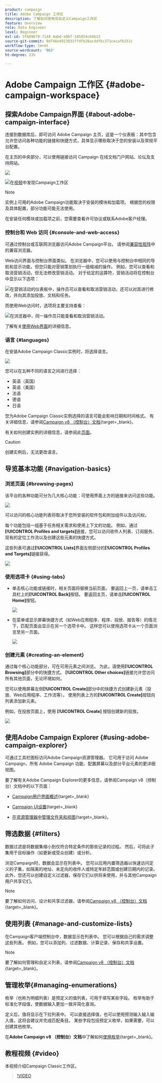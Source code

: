 ```yaml
---
product: campaign
title: Adobe Campaign 工作区
description: 了解如何使用及自定义Campaign工作区
feature: Overview
role: Data Engineer
level: Beginner
exl-id: 5f689679-7148-4abd-a9bf-185854c64b13
source-git-commit: 9df46ed923831ffdfb28acddfbc371cecafb251c
workflow-type: tm+mt
source-wordcount: '963'
ht-degree: 23%

---
```


# Adobe Campaign 工作区 {#adobe-campaign-workspace}

## 探索Adobe Campaign界面 {#about-adobe-campaign-interface}

连接到数据库后，即可访问 Adobe Campaign 主页，这是一个仪表板：其中包含允许您访问各种功能的链接和快捷方式，具体显示哪些取决于您的安装以及常规平台配置。

在主页的中央部分，可以使用链接访问 Campaign 在线文档门户网站、论坛及支持网站。

![](assets/d_ncs_user_interface_home.png)

![](assets/do-not-localize/how-to-video.png)在[视频](#video)中发现Campaign工作区

>[!NOTE]
>
>实例上可用的Adobe Campaign功能取决于安装的模块和加载项。 根据您的权限及具体配置，部分功能可能无法使用。
>
>在安装任何模块或加载项之前，您需要查看许可协议或联系Adobe客户经理。

### 控制台和 Web 访问 {#console-and-web-access}

可通过控制台或互联网浏览器访问Adobe Campaign平台。 请参阅[兼容性矩阵](../../rn/using/compatibility-matrix.md#Browsers)中的兼容浏览器。

Web访问界面与控制台界面类似。 在浏览器中，您可以使用与控制台中相同的导航和显示功能，但您只能对营销策划执行一组缩减的操作。 例如，您可以查看和取消营销活动，但无法修改营销活动。 对于给定的运算符，营销活动将在控制台中显示以下选项：

![在营销活动的仪表板中，操作员可以查看和取消营销活动，还可以对其进行修改，并向其添加投放、文档和任务。](assets/operation_from_console.png)

而使用Web访问时，选项将主要支持查看：

![在浏览器中，同一操作员只能查看和取消营销活动。](assets/operation_from_web.png)

了解有关[使用Web界面](../../campaign/using/accessing-marketing-campaigns.md#using-the-web-interface-)的详细信息。

### 语言 {#languages}

在安装Adobe Campaign Classic实例时，将选择语言。

![](assets/language.png)

您可以在五种不同的语言之间进行选择：

* 英语（英国）
* 英语（美国）
* 法语
* 德语
* 日语

您为Adobe Campaign Classic实例选择的语言可能会影响日期和时间格式。 有关详细信息，请参阅[Campaign v8 （控制台）文档](https://experienceleague.adobe.com/zh-hans/docs/campaign/campaign-v8/new/campaign-ui){target=_blank}。

有关如何创建实例的详细信息，请参阅此[页面](../../installation/using/creating-an-instance-and-logging-on.md)。

>[!CAUTION]
>
>创建实例后，无法更改语言。

## 导览基本功能 {#navigation-basics}

### 浏览页面 {#browsing-pages}

该平台的各种功能可分为几大核心功能：可使用界面上方的链接来访问这些功能。

![](assets/overview_home.png)

可以访问的核心功能列表将取决于您所安装的软件包和附加组件以及访问权。

每个功能包括一组基于任务相关需求和使用上下文的功能。 例如，通过&#x200B;**[!UICONTROL Profiles and targets]**&#x200B;链接，您可以访问收件人列表、订阅服务、现有的定位工作流以及创建这些元素的快捷方式。

这些列表可通过&#x200B;**[!UICONTROL Lists]**&#x200B;界面左侧部分的&#x200B;**[!UICONTROL Profiles and Targets]**&#x200B;链接获得。

![](assets/recipient_list_overview.png)

### 使用选项卡 {#using-tabs}

* 单击核心功能或链接时，相关页面将替换当前页面。 要返回上一页，请单击工具栏上的&#x200B;**[!UICONTROL Back]**&#x200B;按钮。 要返回主页，请单击&#x200B;**[!UICONTROL Home]**&#x200B;按钮。

  ![](assets/d_ncs_user_interface_back_home_buttons.png)

* 在菜单或显示屏幕快捷方式（如Web应用程序、程序、投放、报告等）的情况下，匹配页面会显示在另一个选项卡中。 这样您可以使用选项卡从一个页面浏览至另一页面。

  ![](assets/d_ncs_user_interface_tabs.png)

### 创建元素 {#creating-an-element}

通过每个核心功能部分，可在可用元素之间浏览。 为此，请使用&#x200B;**[!UICONTROL Browsing]**&#x200B;部分中的快捷方式。 **[!UICONTROL Other choices]**&#x200B;链接允许您访问所有其他页面，无论环境如何。

您可以使用屏幕左侧&#x200B;**[!UICONTROL Create]**&#x200B;部分中的快捷方式创建新元素（投放、Web应用程序、工作流等）。 使用列表上方的&#x200B;**[!UICONTROL Create]**&#x200B;按钮向列表添加新元素。

例如，在投放页面上，使用 **[!UICONTROL Create]** 按钮创建新的投放。

![](assets/d_ncs_user_interface_tab_add_del.png)


## 使用Adobe Campaign Explorer {#using-adobe-campaign-explorer}

可通过工具栏图标访问Adobe Campaign资源管理器。 它可用于访问 Adobe Campaign、所有 Adobe Campaign 功能、配置屏幕以及部分平台元素的更详细视图。

要了解有关Adobe Campaign Explorer的更多信息，请参阅Campaign v8（控制台）文档中的以下页面：

* [Campaign用户界面概述](https://experienceleague.adobe.com/zh-hans/docs/campaign/campaign-v8/new/campaign-ui){target=_blank}

* [Campaign UI设置](https://experienceleague.adobe.com/en/docs/campaign/campaign-v8/config/configuration/ui-settings){target=_blank}

* [在资源管理器中管理文件夹和视图](https://experienceleague.adobe.com/zh-hans/docs/campaign/campaign-v8/config/configuration/folders-and-views){target=_blank}。


## 筛选数据 {#filters}

数据过滤是将数据集缩小到仅符合特定条件的那些记录的过程。 然后，可将此子集用于目标操作（如更新或受众创建）或分析。

浏览Campaign时，数据会显示在列表中。 您可以应用内置筛选器以快速访问定义的子集，如隔离的地址、未定向的收件人或特定年龄范围或创建日期内的记录。 此外，您还可以创建自定义过滤器，保存它们以供将来使用，并与其他Campaign用户共享它们。

>[!NOTE]
>
>要了解如何访问、设计和共享过滤器，请参阅[Campaign v8 （控制台）文档](https://experienceleague.adobe.com/en/docs/campaign/campaign-v8/config/configuration/ui-settings#customize-lists){target=_blank}。


## 使用列表 {#manage-and-customize-lists}

在Campaign客户端控制台中，数据显示在列表中。 您可以根据自己的需求调整这些列表。 例如，您可以添加列、过滤数据、计算记录、保存和共享设置。

>[!NOTE]
>
>要了解如何管理和自定义列表，请参阅[Campaign v8 （控制台）文档](https://experienceleague.adobe.com/en/docs/campaign/campaign-v8/config/configuration/ui-settings#customize-lists){target=_blank}。

## 管理枚举{#managing-enumerations}

枚举（也称为明细列表）是预定义的值列表，可用于填写某些字段。 枚举有助于标准化字段值，使数据输入更加一致并简化查询。

定义后，值将显示在下拉列表中。 可以直接选择值，也可以使用预测输入输入输入值，这将会建议并完成匹配条目。 某些字段包括预定义枚举，如果需要，可以创建其他枚举。

在&#x200B;**Adobe Campaign v8 （控制台）文档**&#x200B;中了解如何[使用枚举](https://experienceleague.adobe.com/zh-hans/docs/campaign/campaign-v8/config/settings/enumerations){target=_blank}。

## 教程视频 {#video}

本视频介绍Campaign Classic工作区。

>[!VIDEO](https://video.tv.adobe.com/v/35130?quality=12)
